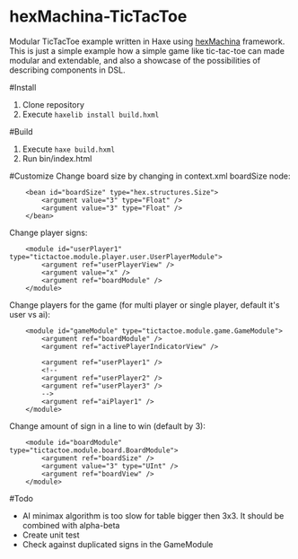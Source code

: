 # hexMachina-TicTacToe
Modular TicTacToe example written in Haxe using [hexMachina](http://hexmachina.org) framework.
This is just a simple example how a simple game like tic-tac-toe can made modular and extendable, and also a showcase of the possibilities of describing components in DSL.

#Install
1. Clone repository
2. Execute `haxelib install build.hxml`

#Build
1. Execute `haxe build.hxml`
2. Run bin/index.html

#Customize
Change board size by changing in context.xml boardSize node:
```
    <bean id="boardSize" type="hex.structures.Size">
	    <argument value="3" type="Float" />
    	<argument value="3" type="Float" />
    </bean>
```
Change player signs:
```
    <module id="userPlayer1" type="tictactoe.module.player.user.UserPlayerModule">
		<argument ref="userPlayerView" />
		<argument value="x" />
		<argument ref="boardModule" />
	</module>
```
Change players for the game (for multi player or single player, default it's user vs ai):
```
    <module id="gameModule" type="tictactoe.module.game.GameModule">
		<argument ref="boardModule" />
		<argument ref="activePlayerIndicatorView" />
		
		<argument ref="userPlayer1" />
		<!--
		<argument ref="userPlayer2" />
		<argument ref="userPlayer3" />
		-->
		<argument ref="aiPlayer1" />
	</module>
```
Change amount of sign in a line to win (default by 3):
```
    <module id="boardModule" type="tictactoe.module.board.BoardModule">
		<argument ref="boardSize" />
		<argument value="3" type="UInt" />
		<argument ref="boardView" />
	</module>
```
#Todo
- AI minimax algorithm is too slow for table bigger then 3x3. It should be combined with alpha-beta
- Create unit test
- Check against duplicated signs in the GameModule